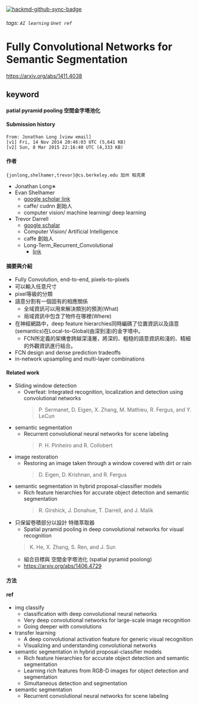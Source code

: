 [![hackmd-github-sync-badge](https://hackmd.io/HYl7IHH6TumyhD5p9p8u6A/badge)](https://hackmd.io/HYl7IHH6TumyhD5p9p8u6A)
###### tags: `AI learning` `Unet ref`

# Fully Convolutional Networks for Semantic Segmentation

https://arxiv.org/abs/1411.4038

## keyword
#### patial pyramid pooling 空間金字塔池化

#### Submission history
    From: Jonathan Long [view email]
    [v1] Fri, 14 Nov 2014 20:46:03 UTC (5,641 KB)
    [v2] Sun, 8 Mar 2015 22:16:40 UTC (4,333 KB)

#### 作者
    {jonlong,shelhamer,trevor}@cs.berkeley.edu 加州 柏克萊
- Jonathan Long∗
- Evan Shelhamer
    - [google scholar link](https://scholar.google.com/citations?user=-ltRSM0AAAAJ&hl=zh-TW)
    - caffe/ cudnn 創始人
    - computer vision/ machine learning/ deep learning
- Trevor Darrell
    - [google schalar](https://scholar.google.com/citations?user=bh-uRFMAAAAJ&hl=zh-TW)
    - Computer Vision/ Artificial Intelligence
    - caffe 創始人
    - Long-Term_Recurrent_Convolutional
        - [link](https://arxiv.org/abs/1411.4389)

#### 摘要與介紹
- Fully Convolution, end-to-end, pixels-to-pixels
- 可以輸入任意尺寸
- pixel等級的分類
- 語意分割有一個固有的相應關係
    - 全域資訊可以用來解決類別的預測(What)
    - 局域資訊中包含了物件在哪裡(Where)
- 在神經網路中，deep feature hierarchies同時編碼了位置資訊以及語意(semantics)在Local-to-Global(由深到淺)的金字塔中。
    - FCN所定義的架構會跨越深淺層，將深的、粗糙的語意資訊和淺的、精細的外觀資訊進行結合。
- FCN design and dense prediction tradeoffs
- in-network upsampling and multi-layer combinations

#### Related work
- Sliding window detection
    - Overfeat: Integrated recognition, localization and detection using convolutional networks
        > P. Sermanet, D. Eigen, X. Zhang, M. Mathieu, R. Fergus, and Y. LeCun
- semantic segmentation
    - Recurrent convolutional neural networks for scene labeling
        > P. H. Pinheiro and R. Collobert
- image restoration
    - Restoring an image taken through a window covered with dirt or rain
        > D. Eigen, D. Krishnan, and R. Fergus
- semantic segmentation in hybrid proposal-classifier models
    - Rich feature hierarchies for accurate object detection and semantic segmentation
        > R. Girshick, J. Donahue, T. Darrell, and J. Malik
- 只保留卷積部分以設計 特徵萃取器
    - Spatial pyramid pooling in deep convolutional networks for visual recognition 
    > K. He, X. Zhang, S. Ren, and J. Sun 
    - 組合目標與 空間金字塔池化 (spatial pyramid poolong)
    - https://arxiv.org/abs/1406.4729

#### 方法


#### ref
- img classify
    - classification with deep convolutional neural networks
    - Very deep convolutional networks for large-scale image recognition
    - Going deeper with convolutions
- transfer learning 
    - A deep convolutional activation feature for generic visual recognition
    - Visualizing and understanding convolutional networks
- semantic segmentation in hybrid proposal-classifier models
    - Rich feature hierarchies for accurate object detection and semantic segmentation
    - Learning rich features from RGB-D images for object detection and segmentation
    - Simultaneous detection and segmentation
- semantic segmentation
    - Recurrent convolutional neural networks for scene labeling